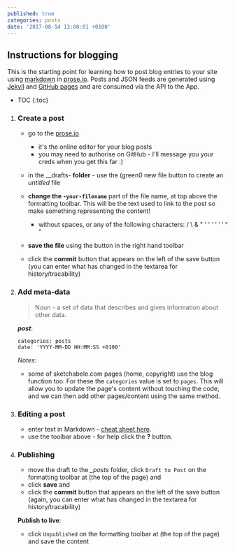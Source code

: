 ```yaml
---
published: true
categories: posts
date: '2017-08-14 13:00:01 +0100'
---
```

## Instructions for blogging

This is the starting point for learning how to post blog entries to your site using [markdown](http://daringfireball.net/projects/markdown/) in [prose.io](http://prose.io/). Posts and JSON feeds are generated using [Jekyll](https://jekyllrb.com/) and [GitHub pages](https://pages.github.com/) and are consumed via the API to the App.

* TOC
{:toc}

1. ### Create a post

	- go to the [prose.io](http://prose.io/) 
    	- it's the online editor for your blog posts
        - you may need to authorise on GitHub - I'll message you your creds when you get this far :) 
	- in the _\_drafts- **folder** - use the (green0 new file button to create an _untitled_ file
	- **change the `-your-filename`** part of the file name, at top above the formatting toolbar. This will be the text used to link to the post so make something representing the content!
	    - without spaces, or any of the following characters:  /  \  &  "  '  '  ‘  ’  ’  ‘  “  ”

	- **save the file** using the button in the right hand toolbar

    - click the **commit** button that appears on the left of the save button (you can enter what has changed in the textarea for history/tracability)

1. ### Add meta-data

    > Noun - a set of data that describes and gives information about other data.

    **_post_**:
    ```
	categories: posts
	date: 'YYYY-MM-DD HH:MM:SS +0100'
    ```
	_Notes_:
    - some of sketchabele.com pages (home, copyright) use the blog function too. For these the `categories` value is set to `pages`. This will allow you to update the page's content without touching the code, and we can then add other pages/content using the same method.

1. ### Editing a post

	- enter text in Markdown - [cheat sheet here](http://daringfireball.net/projects/markdown/).
    - use the toolbar above - for help click the **?** button.

1. ### Publishing

    - move the draft to the _\_posts_ folder, click `Draft to Post` on the formatting toolbar at (the top of the page) and
    - click **save** and
    - click the **commit** button that appears on the left of the save button (again, you can enter what has changed in the textarea for history/tracability)

    **Publish to live**:
    - click `Unpublished` on the formatting toolbar at (the top of the page) and save the content
